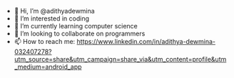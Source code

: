 - 👋 Hi, I’m @adithyadewmina
- 👀 I’m interested in coding
- 🌱 I’m currently learning computer science
- 💞️ I’m looking to collaborate on programmers
- 📫 How to reach me: https://www.linkedin.com/in/adithya-dewmina-032407278?utm_source=share&utm_campaign=share_via&utm_content=profile&utm_medium=android_app
<!---
adithyadewmina/adithyadewmina is a ✨ special ✨ repository because its `README.md` (this file) appears on your GitHub profile.
You can click the Preview link to take a look at your changes.
--->
